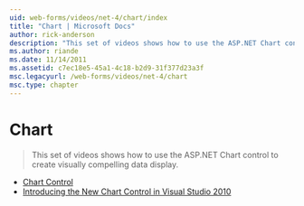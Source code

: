 ```yaml
---
uid: web-forms/videos/net-4/chart/index
title: "Chart | Microsoft Docs"
author: rick-anderson
description: "This set of videos shows how to use the ASP.NET Chart control to create visually compelling data display."
ms.author: riande
ms.date: 11/14/2011
ms.assetid: c7ec18e5-45a1-4c18-b2d9-31f377d23a3f
msc.legacyurl: /web-forms/videos/net-4/chart
msc.type: chapter
---
```

# Chart

> This set of videos shows how to use the ASP.NET Chart control to create visually compelling data display.


- [Chart Control](aspnet-4-quick-hit-chart-control.md)
- [Introducing the New Chart Control in Visual Studio 2010](aspnet-4-how-do-i-introducing-the-new-chart-control-in-visual-studio-2010.md)
